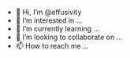 - 👋 Hi, I’m @effusivity
- 👀 I’m interested in ...
- 🌱 I’m currently learning ...
- 💞️ I’m looking to collaborate on ...
- 📫 How to reach me ...

<!---
effusivity/effusivity is a ✨ special ✨ repository because its `README.md` (this file) appears on your GitHub profile.
You can click the Preview link to take a look at your changes.
--->
